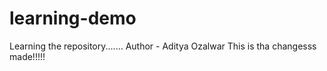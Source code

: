 # learning-demo
Learning the repository.......
Author - Aditya Ozalwar
This is tha changesss made!!!!!